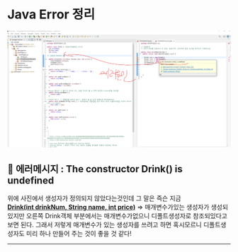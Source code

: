 # Java Error 정리
<div><img src="images/constructor_error.png" alt=""></div>
<h2>🎉 에러메시지 : The constructor Drink() is undefined</h2>
<p>위에 사진에서 생성자가 정의되지 않았다는것인데 그 말은 즉슨 지금 <br><strong><u>Drink(int drinkNum, String name, int price)</u></strong> => 매개변수가있는 생성자가 생성되있지만 오른쪽 Drink객체 부분에서는 매개변수가없으니 디폴트생성자로 참조되있다고 보면 된다. 그래서 저렇게 매개변수가 있는 생성자를 쓰려고 하면 혹시모르니 디폴트생성자도 미리 하나 만들어 주는 것이 좋을 것 같다!</p>
<hr>